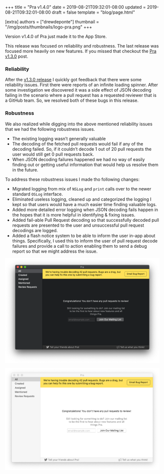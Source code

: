 +++
title = "Pra v1.4.0"
date = 2019-08-21T09:32:01-08:00
updated = 2019-08-21T09:32:01-08:00
draft = false
template = "blog/page.html"

[extra]
authors = ["drewdeponte"]
thumbnail = "/img/posts/thumbnails/logo-pra.png"
+++

Version v1.4.0 of Pra just made it to the App Store. 

This release was focused on reliability and robustness. The last release was focused more heavily on new features. If you missed that checkout the [Pra v1.3.0](/blog/pra-v1-3-0-released) post.

### Reliability

After the [v1.3.0 release](/blog/pra-v1-3-0-released) I quickly got feedback that there were some reliability issues. First there were reports of an infinite loading spinner. After some investigation we discovered it was a side effect of JSON decoding failing in the scenario where a pull request has a requested reviewer that is a GitHub team. So, we resolved both of these bugs in this release.

### Robustness

We also realized while digging into the above mentioned reliability issues that we had the following robustness issues.

- The existing logging wasn’t generally valuable
- The decoding of the fetched pull requests would fail if any of the decoding failed. So, if it couldn’t decode 1 out of 20 pull requests the user would still get 0 pull requests back.
- When JSON decoding failures happened we had no way of easily finding out or getting useful information that would help us resolve them in the future.

To address these robustness issues I made tho following changes:

- Migrated logging from mix of `NSLog` and `print` calls over to the newer standard `OSLog` interface.
- Eliminated useless logging, cleaned up and categorized the logging I kept so that users would have a much easier time finding valuable logs.
- Added more detailed error logging when JSON decoding fails happen in the hopes that it is more helpful in identifying & fixing issues.
- Added fail-able Pull Request decoding so that successfully decoded pull requests are presented to the user and unsuccessful pull request decodings are logged.
- Added a flash notice system to be able to inform the user in-app about things. Specifically, I used this to inform the user of pull request decode failures and provide a call to action enabling them to send a debug report so that we might address the issue.

![Pra - Decoding Failure Flash Dark Mode](decoding_failure_flash_dark_mode.png)

![Pra - Decoding Failure Flash Light Mode](decoding_failure_flash_light_mode.png)

